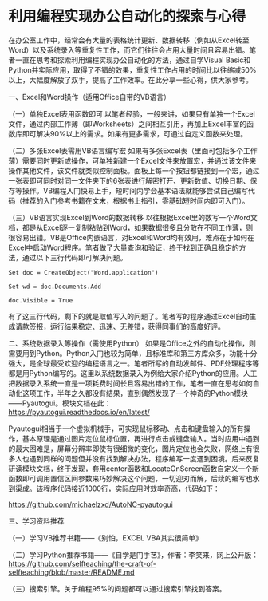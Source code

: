 # 利用编程实现办公自动化的探索与心得

在办公室工作中，经常会有大量的表格统计更新、数据转移（例如从Excel转至Word）以及系统录入等重复性工作，而它们往往会占用大量时间且容易出错。笔者一直在思考和探索利用编程实现办公自动化的方法，通过自学Visual Basic和Python并实际应用，取得了不错的效果，重复性工作占用的时间比以往缩减50%以上，大幅度解放了双手，提高了工作效率。在此分享一些心得，供大家参考。

一、Excel和Word操作（适用Office自带的VB语言）

（一）单独Excel表用函数即可
以笔者经验，一般来讲，如果只有单独一个Excel文件，通过内部工作薄（即Worksheets）之间相互引用，再加上Excel丰富的函数库即可解决90%以上的需求。如果有更多需求，可通过自定义函数来处理。

（二）多张Excel表需用VB语言编写宏 
如果有多张Excel表（里面可包括多个工作薄）需要同时更新或操作，可单独新建一个Excel文件来放置宏，并通过该文件来操作其他文件，该文件就类似控制面板。面板上每一个按钮都链接到一个宏，通过一张表即可同时对同一文件夹下的6张表进行解密打开、更新数值、切换日期、保存等操作。VB编程入门快易上手，短时间内学会基本语法就能够尝试自己编写代码（推荐的入门参考书籍在文末，根据书上指引，零基础短时间内即可入门）。

（三）VB语言实现Excel到Word的数据转移
以往根据Excel里的数写一个Word文档，都是从Excel逐一复制粘贴到Word，如果数据很多且分散在不同工作薄，则很容易出错。VB是Office内嵌语言，对Excel和Word均有效用，难点在于如何在Excel中启动Word程序。笔者做了大量查询和验证，终于找到正确且稳定的方法，通过以下三行代码即可解决问题。
    
    Set doc = CreateObject("Word.application")
    
    Set wd = doc.Documents.Add
    
    doc.Visible = True
 
 有了这三行代码，剩下的就是取值写入的问题了。笔者写的程序通过Excel自动生成请款签报，运行结果稳定、迅速、无差错，获得同事们的高度好评。


二、系统数据录入等操作（需使用Python）
如果是Office之外的自动化操作，则需要用到Python。Python入门也较为简单，且标准库和第三方库众多，功能十分强大，是全球最受欢迎的编程语言之一。笔者所写的自动发邮件、PDF处理程序等都是用Python编写的。这里以系统数据录入为例给大家介绍Python的应用。人工把数据录入系统一直是一项耗费时间长且容易出错的工作，笔者一直在思考如何自动化这项工作，半年之久都没有结果，直到偶然发现了一个神奇的Python模块——Pyautogui。模块文档在此：    
https://pyautogui.readthedocs.io/en/latest/

Pyautogui相当于一个虚拟机械手，可实现鼠标移动、点击和键盘输入的所有操作，基本原理是通过图片定位鼠标位置，再进行点击或键盘输入。当时应用中遇到的最大困难是，屏幕分辨率即使有很细微的变化，图片定位也会失败，网络上有很多人也遇到同样的问题但并没有找到解决办法，程序编写一度遇到困境。后来反复研读模块文档，终于发现，套用center函数和LocateOnScreen函数自定义一个新函数即可调用置信区间参数来巧妙解决这个问题，一切迎刃而解，后续的编写也水到渠成。该程序代码接近1000行，实际应用时效率奇高，代码如下：

https://github.com/michaelzxd/AutoNC-pyautogui


三、学习资料推荐 

（一）学习VB推荐书籍——《别怕，EXCEL VBA其实很简单》

（二）学习Python推荐书籍——《自学是门手艺》，作者：李笑来，网上公开版：
https://github.com/selfteaching/the-craft-of-selfteaching/blob/master/README.md

（三）搜索引擎。关于编程95%的问题都可以通过搜索引擎找到答案。
